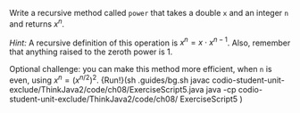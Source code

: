 Write a recursive method called `power` that takes a double `x` and an integer `n` and returns $x^n$.

*Hint:* A recursive definition of this operation is $x^n = x \cdot x^{n-1}$. Also, remember that anything raised to the zeroth power is 1.

Optional challenge: you can make this method more efficient, when `n` is even, using $x^n = \left( x^{n/2} \right)^2$.
{Run!}(sh .guides/bg.sh javac codio-student-unit-exclude/ThinkJava2/code/ch08/ExerciseScript5.java java -cp codio-student-unit-exclude/ThinkJava2/code/ch08/ ExerciseScript5 )
